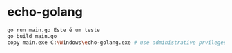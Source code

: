 # echo-golang

```bash
go run main.go Este é um teste
go build main.go
copy main.exe C:\Windows\echo-golang.exe # use administrative prvileges bash shell
```

